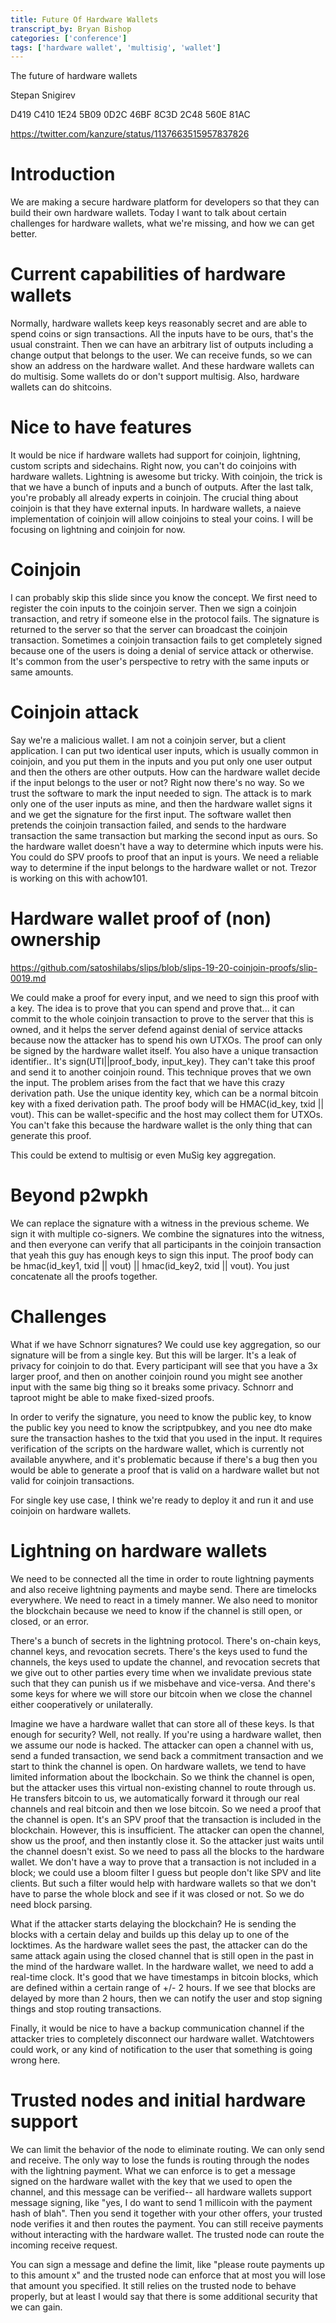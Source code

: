```yaml
---
title: Future Of Hardware Wallets
transcript_by: Bryan Bishop
categories: ['conference']
tags: ['hardware wallet', 'multisig', 'wallet']
---
```


The future of hardware wallets

Stepan Snigirev

D419 C410 1E24 5B09 0D2C 46BF 8C3D 2C48 560E 81AC

<https://twitter.com/kanzure/status/1137663515957837826>

# Introduction

We are making a secure hardware platform for developers so that they can build their own hardware wallets. Today I want to talk about certain challenges for hardware wallets, what we're missing, and how we can get better.

# Current capabilities of hardware wallets

Normally, hardware wallets keep keys reasonably secret and are able to spend coins or sign transactions. All the inputs have to be ours, that's the usual constraint. Then we can have an arbitrary list of outputs including a change output that belongs to the user. We can receive funds, so we can show an address on the hardware wallet. And these hardware wallets can do multisig. Some wallets do or don't support multisig. Also, hardware wallets can do shitcoins.

# Nice to have features

It would be nice if hardware wallets had support for coinjoin, lightning, custom scripts and sidechains. Right now, you can't do coinjoins with hardware wallets. Lightning is awesome but tricky. With coinjoin, the trick is that we have a bunch of inputs and a bunch of outputs. After the last talk, you're probably all already experts in coinjoin. The crucial thing about coinjoin is that they have external inputs. In hardware wallets, a naieve implementation of coinjoin will allow coinjoins to steal your coins. I will be focusing on lightning and coinjoin for now.

# Coinjoin

I can probably skip this slide since you know the concept. We first need to register the coin inputs to the coinjoin server. Then we sign a coinjoin transaction, and retry if someone else in the protocol fails. The signature is returned to the server so that the server can broadcast the coinjoin transaction. Sometimes a coinjoin transaction fails to get completely signed because one of the users is doing a denial of service attack or otherwise. It's common from the user's perspective to retry with the same inputs or same amounts.

# Coinjoin attack

Say we're a malicious wallet. I am not a coinjoin server, but a client application. I can put two identical user inputs, which is usually common in coinjoin, and you put them in the inputs and you put only one user output and then the others are other outputs. How can the hardware wallet decide if the input belongs to the user or not? Right now there's no way. So we trust the software to mark the input needed to sign. The attack is to mark only one of the user inputs as mine, and then the hardware wallet signs it and we get the signature for the first input. The software wallet then pretends the coinjoin transaction failed, and sends to the hardware transaction the same transaction but marking the second input as ours. So the hardware wallet doesn't have a way to determine which inputs were his. You could do SPV proofs to proof that an input is yours. We need a reliable way to determine if the input belongs to the hardware wallet or not. Trezor is working on this with achow101.

# Hardware wallet proof of (non) ownership

<https://github.com/satoshilabs/slips/blob/slips-19-20-coinjoin-proofs/slip-0019.md>

We could make a proof for every input, and we need to sign this proof with a key. The idea is to prove that you can spend and prove that... it can commit to the whole coinjoin transaction to prove to the server that this is owned, and it helps the server defend against denial of service attacks because now the attacker has to spend his own UTXOs. The proof can only be signed by the hardware wallet itself. You also have a unique transaction identifier.. It's sign(UTI||proof\_body, input\_key). They can't take this proof and send it to another coinjoin round. This technique proves that we own the input. The problem arises from the fact that we have this crazy derivation path.  Use the unique identity key, which can be a normal bitcoin key with a fixed derivation path.  The proof body will be HMAC(id\_key, txid || vout). This can be wallet-specific and the host may collect them for UTXOs. You can't fake this because the hardware wallet is the only thing that can generate this proof.

This could be extend to multisig or even MuSig key aggregation.

# Beyond p2wpkh

We can replace the signature with a witness in the previous scheme. We sign it with multiple co-signers. We combine the signatures into the witness, and then everyone can verify that all participants in the coinjoin transaction that yeah this guy has enough keys to sign this input. The proof body can be hmac(id\_key1, txid || vout) || hmac(id\_key2, txid || vout). You just concatenate all the proofs together.

# Challenges

What if we have Schnorr signatures? We could use key aggregation, so our signature will be from a single key. But this will be larger. It's a leak of privacy for coinjoin to do that. Every participant will see that you have a 3x larger proof, and then on another coinjoin round you might see another input with the same big thing so it breaks some privacy. Schnorr and taproot might be able to make fixed-sized proofs.

In order to verify the signature, you need to know the public key, to know the public key you need to know the scriptpubkey, and you nee dto make sure the transaction hashes to the txid that you used in the input. It requires verification of the scripts on the hardware wallet, which is currently not available anywhere, and it's problematic because if there's a bug then you would be able to generate a proof that is valid on a hardware wallet but not valid for coinjoin transactions.

For single key use case, I think we're ready to deploy it and run it and use coinjoin on hardware wallets.

# Lightning on hardware wallets

We need to be connected all the time in order to route lightning payments and also receive lightning payments and maybe send. There are timelocks everywhere. We need to react in a timely manner. We also need to monitor the blockchain because we need to know if the channel is still open, or closed, or an error.

There's a bunch of secrets in the lightning protocol. There's on-chain keys, channel keys, and revocation secrets. There's the keys used to fund the channels, the keys used to update the channel, and revocation secrets that we give out to other parties every time when we invalidate previous state such that they can punish us if we misbehave and vice-versa. And there's some keys for where we will store our bitcoin when we close the channel either cooperatively or unilaterally.

Imagine we have a hardware wallet that can store all of these keys. Is that enough for security? Well, not really. If you're using a hardware wallet, then we assume our node is hacked. The attacker can open a channel with us, send a funded transaction, we send back a commitment transaction and we start to think the channel is open. On hardware wallets, we tend to have limited information about the lbockchain. So we think the channel is open, but the attacker uses this virtual non-existing channel to route through us. He transfers bitcoin to us, we automatically forward it through our real channels and real bitcoin and then we lose bitcoin. So we need a proof that the channel is open. It's an SPV proof that the transaction is included in the blockchain. However, this is insufficient. The attacker can open the channel, show us the proof, and then instantly close it. So the attacker just waits until the channel doesn't exist. So we need to pass all the blocks to the hardware wallet. We don't have a way to prove that a transaction is not included in a block; we could use a bloom filter I guess but people don't like SPV and lite clients. But such a filter would help with hardware wallets so that we don't have to parse the whole block and see if it was closed or not. So we do need block parsing.

What if the attacker starts delaying the blockchain? He is sending the blocks with a certain delay and builds up this delay up to one of the locktimes. As the hardware wallet sees the past, the attacker can do the same attack again using the closed channel that is still open in the past in the mind of the hardware wallet. In the hardware wallet, we need to add a real-time clock. It's good that we have timestamps in bitcoin blocks, which are defined within a certain range of +/- 2 hours. If we see that blocks are delayed by more than 2 hours, then we can notify the user and stop signing things and stop routing transactions.

Finally, it would be nice to have a backup communication channel if the attacker tries to completely disconnect our hardware wallet. Watchtowers could work, or any kind of notification to the user that something is going wrong here.

# Trusted nodes and initial hardware support

We can limit the behavior of the node to eliminate routing. We can only send and receive. The only way to lose the funds is routing through the nodes with the lightning payment. What we can enforce is to get a message signed on the hardware wallet with the key that we used to open the channel, and this message can be verified-- all hardware wallets support message signing, like "yes, I do want to send 1 millicoin with the payment hash of blah". Then you send it together with your other offers, your trusted node verifies it and then routes the payment. You can still receive payments without interacting with the hardware wallet. The trusted node can route the incoming receive request.

You can sign a message and define the limit, like "please route payments up to this amount x" and the trusted node can enforce that at most you will lose that amount you specified. It still relies on the trusted node to behave properly, but at least I would say that there is some additional security that we can gain.
